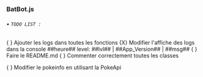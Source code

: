### BatBot.js
###### • `TODO LIST :`
{ } Ajouter les logs dans toutes les fonctions
{X} Modifier l'affiche des logs dans la console ##heure## level: ##lvl## | ##App_Version## | ##msg##
{ } Faire le README.md
{ } Commenter correctement toutes les classes

{ } Modifier le pokeinfo en utilisant la PokeApi
